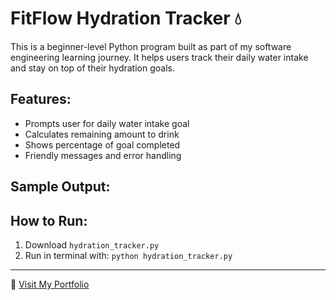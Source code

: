 # FitFlow Hydration Tracker 💧

This is a beginner-level Python program built as part of my software engineering learning journey. It helps users track their daily water intake and stay on top of their hydration goals.

## Features:
- Prompts user for daily water intake goal
- Calculates remaining amount to drink
- Shows percentage of goal completed
- Friendly messages and error handling

## Sample Output:

## How to Run:
1. Download `hydration_tracker.py`
2. Run in terminal with: `python hydration_tracker.py`

---

🔗 [Visit My Portfolio](https://solutionsbyjewel.notion.site/)
